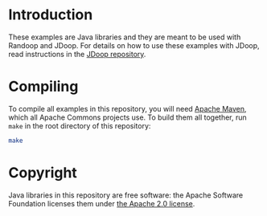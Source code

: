 # Introduction

These examples are Java libraries and they are meant to be used with
Randoop and JDoop. For details on how to use these examples with
JDoop, read instructions in the [JDoop repository][0].

# Compiling

To compile all examples in this repository, you will need
[Apache Maven][2], which all Apache Commons projects use. To build
them all together, run `make` in the root directory of this
repository:

```bash
make
```

# Copyright

Java libraries in this repository are free software: the Apache
Software Foundation licenses them under [the Apache 2.0 license][1].

[0]: https://github.com/psycopaths/jdoop
[1]: http://www.apache.org/licenses/LICENSE-2.0
[2]: https://maven.apache.org/

